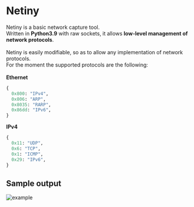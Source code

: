 # Netiny
Netiny is a basic network capture tool.<br>
Written in **Python3.9** with raw sockets, it allows **low-level management of network protocols**.<br>
<br>
Netiny is easily modifiable, so as to allow any implementation of network protocols.<br>
For the moment the supported protocols are the following:<br>
<br>
**Ethernet**
```python
{
  0x800: "IPv4",
  0x806: "ARP",
  0x8035: "RARP",
  0x86dd: "IPv6",
}
```

**IPv4**
```python
{
  0x11: "UDP",
  0x6: "TCP",
  0x1: "ICMP",
  0x29: "IPv6",
}
```

## Sample output
![example](https://user-images.githubusercontent.com/78198739/124131363-03d6a600-da80-11eb-9f13-25259eef09f4.png)
